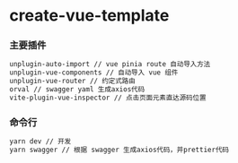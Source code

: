 # create-vue-template


### 主要插件

```cmd
unplugin-auto-import // vue pinia route 自动导入方法
unplugin-vue-components // 自动导入 vue 组件
unplugin-vue-router // 约定式路由
orval // swagger yaml 生成axios代码
vite-plugin-vue-inspector // 点击页面元素直达源码位置
```

### 命令行

```cmd
yarn dev // 开发
yarn swagger // 根据 swagger 生成axios代码，并prettier代码
```


